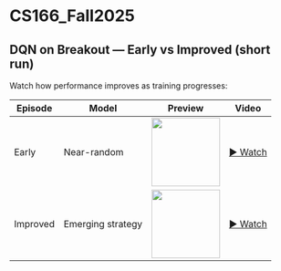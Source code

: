 # CS166_Fall2025

## DQN on Breakout — Early vs Improved (short run)

Watch how performance improves as training progresses:

| Episode    | Model             | Preview                                      | Video |
|------------|-------------------|----------------------------------------------|-------|
| Early      | Near-random       | <img src="src/early_sequest.png" width="120"/> | [▶ Watch](https://github.com/user-attachments/assets/3a6f57cf-4b71-418c-900a-15b87bb18d5a) |
| Improved   | Emerging strategy | <img src="src/improved_seqquest.png" width="120"/> | [▶ Watch](https://github.com/user-attachments/assets/0cbe4b3c-b8fd-44b7-b985-5ed10d996094) |

